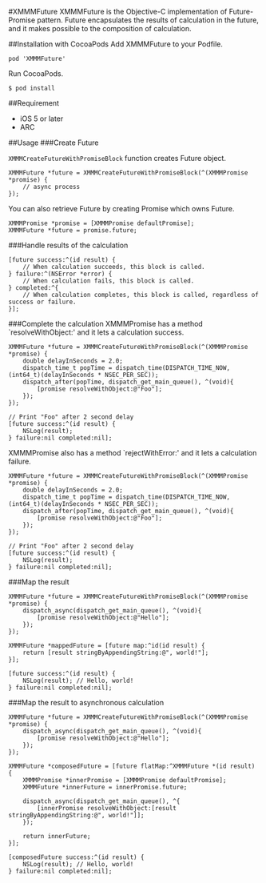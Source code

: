 #XMMMFuture
XMMMFuture is the Objective-C implementation of Future-Promise pattern. Future encapsulates the results of calculation in the future, and it makes possible to the composition of calculation.

##Installation with CocoaPods
Add XMMMFuture to your Podfile.

```
pod 'XMMMFuture'
```

Run CocoaPods.

```
$ pod install
```

##Requirement

- iOS 5 or later
- ARC

##Usage
###Create Future

`XMMMCreateFutureWithPromiseBlock` function creates Future object.

```
XMMMFuture *future = XMMMCreateFutureWithPromiseBlock(^(XMMMPromise *promise) {
    // async process
});
```

You can also retrieve Future by creating Promise which owns Future. 

```
XMMMPromise *promise = [XMMMPromise defaultPromise];
XMMMFuture *future = promise.future;
```

###Handle results of the calculation

```
[future success:^(id result) {
    // When calculation succeeds, this block is called.
} failure:^(NSError *error) {
    // When calculation fails, this block is called.
} completed:^{
    // When calculation completes, this block is called, regardless of success or failure.
}];
```

###Complete the calculation 
XMMMPromise has a method `resolveWithObject:' and it lets a calculation success.

```
XMMMFuture *future = XMMMCreateFutureWithPromiseBlock(^(XMMMPromise *promise) {
    double delayInSeconds = 2.0;
    dispatch_time_t popTime = dispatch_time(DISPATCH_TIME_NOW, (int64_t)(delayInSeconds * NSEC_PER_SEC));
    dispatch_after(popTime, dispatch_get_main_queue(), ^(void){
        [promise resolveWithObject:@"Foo"];
    });
});

// Print "Foo" after 2 second delay
[future success:^(id result) {
    NSLog(result); 
} failure:nil completed:nil];
```

XMMMPromise also has a method `rejectWithError:' and it lets a calculation failure.

```
XMMMFuture *future = XMMMCreateFutureWithPromiseBlock(^(XMMMPromise *promise) {
    double delayInSeconds = 2.0;
    dispatch_time_t popTime = dispatch_time(DISPATCH_TIME_NOW, (int64_t)(delayInSeconds * NSEC_PER_SEC));
    dispatch_after(popTime, dispatch_get_main_queue(), ^(void){
        [promise resolveWithObject:@"Foo"];
    });
});

// Print "Foo" after 2 second delay
[future success:^(id result) {
    NSLog(result); 
} failure:nil completed:nil];
```

###Map the result

```
XMMMFuture *future = XMMMCreateFutureWithPromiseBlock(^(XMMMPromise *promise) {
    dispatch_async(dispatch_get_main_queue(), ^(void){
        [promise resolveWithObject:@"Hello"];
    });
});

XMMMFuture *mappedFuture = [future map:^id(id result) {
    return [result stringByAppendingString:@", world!"];
}];

[future success:^(id result) {
    NSLog(result); // Hello, world!
} failure:nil completed:nil];
```

###Map the result to asynchronous calculation

```
XMMMFuture *future = XMMMCreateFutureWithPromiseBlock(^(XMMMPromise *promise) {
    dispatch_async(dispatch_get_main_queue(), ^(void){
        [promise resolveWithObject:@"Hello"];
    });
});

XMMMFuture *composedFuture = [future flatMap:^XMMMFuture *(id result) {
    XMMMPromise *innerPromise = [XMMMPromise defaultPromise];
    XMMMFuture *innerFuture = innerPromise.future;
    
    dispatch_async(dispatch_get_main_queue(), ^{
        [innerPromise resolveWithObject:[result stringByAppendingString:@", world!"]];
    });
    
    return innerFuture;
}];

[composedFuture success:^(id result) {
    NSLog(result); // Hello, world!
} failure:nil completed:nil];
```


